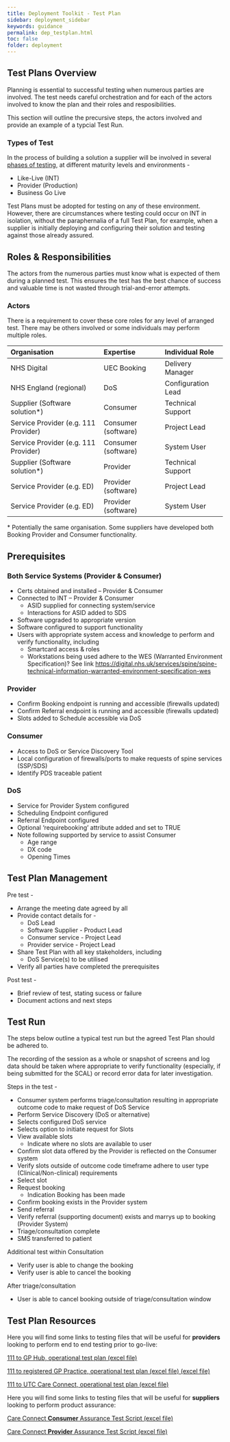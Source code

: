 ```yaml
---
title: Deployment Toolkit - Test Plan
sidebar: deployment_sidebar
keywords: guidance
permalink: dep_testplan.html
toc: false
folder: deployment
---
```


## Test Plans Overview

Planning is essential to successful testing when numerous parties are involved. The test needs careful orchestration and for each of the actors involved to know the plan and their roles and resposibilities. 

This section will outline the precursive steps, the actors involved and provide an example of a typcial Test Run. 

### Types of Test

In the process of building a solution a supplier will be involved in several [phases of testing](https://developer.nhs.uk/apis/uec-appointments/dep_testtesting.html), at different maturity levels and environments - 

* Like-Live (INT)
* Provider (Production)
* Business Go Live 

Test Plans must be adopted for testing on any of these environment. However, there are circumstances where testing could occur on INT in isolation, without the paraphernalia of a full Test Plan, for example, when a supplier is initially deploying and configuring their solution and testing against those already assured. 

## Roles & Responsibilities 

The actors from the numerous parties must know what is expected of them during a planned test. This ensures the test has the best chance of success and valuable time is not wasted through trial-and-error attempts.

### Actors 
There is a requirement to cover these core roles for any level of arranged test. There may be others involved or some individuals may perform multiple roles.  

|Organisation|Expertise|Individual Role|
|:---|:---|:---|
|NHS Digital|UEC Booking|Delivery Manager|
|NHS England (regional)|DoS|Configuration Lead|
|Supplier (Software solution*)|Consumer|Technical Support|
|Service Provider (e.g. 111 Provider)|Consumer (software)|Project Lead|
|Service Provider (e.g. 111 Provider)|Consumer (software)|System User|
|Supplier (Software solution*)|Provider|Technical Support|
|Service Provider (e.g. ED)|Provider (software)|Project Lead|
|Service Provider (e.g. ED)|Provider (software)|System User|

\* Potentially the same organisation. Some suppliers have developed both Booking Provider and Consumer functionality.

## Prerequisites 

### Both Service Systems (Provider & Consumer)
* Certs obtained and installed – Provider & Consumer
* Connected to INT – Provider & Consumer
    * ASID supplied for connecting system/service 
    *	Interactions for ASID added to SDS
* Software upgraded to appropriate version 
* Software configured to support functionality 
* Users with appropriate system access and knowledge to perform and verify functionality, including 
    * Smartcard access & roles
    * Workstations being used adhere to the WES (Warranted Environment Specification)?  See link https://digital.nhs.uk/services/spine/spine-technical-information-warranted-environment-specification-wes 
    
### Provider 
*	Confirm Booking endpoint is running and accessible (firewalls updated)
*	Confirm Referral endpoint is running and accessible (firewalls updated)
*	Slots added to Schedule accessible via DoS

### Consumer
*	Access to DoS or Service Discovery Tool 
*	Local configuration of firewalls/ports to make requests of spine services (SSP/SDS)
*  Identify PDS traceable patient

### DoS
*	Service for Provider System configured 
*	Scheduling Endpoint configured 
*	Referral Endpoint configured 
*	Optional ‘requirebooking’ attribute added and set to TRUE
*	Note following supported by service to assist Consumer
    * Age range
    * DX code
    * Opening Times

## Test Plan Management 

Pre test - 
* Arrange the meeting date agreed by all
* Provide contact details for - 
    * DoS Lead
    * Software Supplier - Product Lead
    * Consumer service - Project Lead
    * Provider service - Project Lead
* Share Test Plan with all key stakeholders, including
    * DoS Service(s) to be utilised
* Verify all parties have completed the prerequisites

Post test - 
* Brief review of test, stating sucess or failure 
* Document actions and next steps

## Test Run 
The steps below outline a typical test run but the agreed Test Plan should be adhered to. 

The recording of the session as a whole or snapshot of screens and log data should be taken where appropriate to verify functionality (especially, if being submitted for the SCAL) or record error data for later investigation. 

Steps in the test -  
*	Consumer system performs triage/consultation resulting in appropriate outcome code to make request of DoS Service
*  Perform Service Discovery (DoS or alternative)
*	Selects configured DoS service
*	Selects option to initiate request for Slots 
*	View available slots 
    *	Indicate where no slots are available to user
*  Confirm slot data offered by the Provider is reflected on the Consumer system
*	Verify slots outside of outcome code timeframe adhere to user type (Clinical/Non-clinical) requirements
*	Select slot 
*	Request booking 
    * Indication Booking has been made
*  Confirm booking exists in the Provider system
*  Send referral 
*	Verify referral (supporting document) exists and marrys up to booking (Provider System) 
*	Triage/consultation complete 
* SMS transferred to patient

Additional test within Consultation 
*  Verify user is able to change the booking 
*	Verify user is able to cancel the booking

After triage/consultation 
*	User is able to cancel booking outside of triage/consultation window

## Test Plan Resources 

Here you will find some links to testing files that will be useful for **providers** looking to perform end to end testing prior to go-live:
<p>
<a href="_pages/deployment/toolkit/files/111_to_GP_Hub-Operational_Test_Plan_v2.xlsx" download>111 to GP Hub, operational test plan (excel file)</a>
<p>
<a href="_pages/deployment/toolkit/files/111_to_Registered_GP-Operational_Test_Plan_v3.xlsx" download>111 to registered GP Practice, operational test plan (excel file) (excel file)</a>
<p>
<a href="_pages/deployment/toolkit/files/111_to_UTC_Care_Connect-Operational_Test_Plan.xlsx" download>111 to UTC Care Connect, operational test plan (excel file)</a>


Here you will find some links to testing files that will be useful for **suppliers** looking to perform product assurance:
<p>
<a href="_pages/deployment/toolkit/files/Care_Connect_Consumer_Assurance_Test_Scripts.xlsx" download>Care Connect <b>Consumer</b> Assurance Test Script (excel file)</a>
<p>
<a href="_pages/deployment/toolkit/files/Care_Connect_Provider_Assurance_Test_Scripts.xlsx" download>Care Connect <b>Provider</b> Assurance Test Script (excel file)</a>



